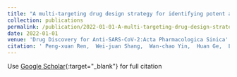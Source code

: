 ```yaml
---
title: "A multi-targeting drug design strategy for identifying potent anti-SARS-CoV-2 inhibitors"
collection: publications
permalink: /publication/2022-01-01-A-multi-targeting-drug-design-strategy-for-identifying-potent-anti-SARS-CoV-2-inhibitors
date: 2022-01-01
venue: 'Drug Discovery for Anti-SARS-CoV-2:Acta Pharmacologica Sinica'
citation: ' Peng-xuan Ren,  Wei-juan Shang,  Wan-chao Yin,  Huan Ge,  Lin Wang,  Xiang-lei Zhang,  Bing-qian Li,  Hong-lin Li,  Ye-chun Xu,  Eric Xu, &quot;A multi-targeting drug design strategy for identifying potent anti-SARS-CoV-2 inhibitors.&quot; Drug Discovery for Anti-SARS-CoV-2:Acta Pharmacologica Sinica, 2022.'
---
```

Use [Google Scholar](https://scholar.google.com/scholar?q=A+multi+targeting+drug+design+strategy+for+identifying+potent+anti+SARS+CoV+2+inhibitors){:target="_blank"} for full citation